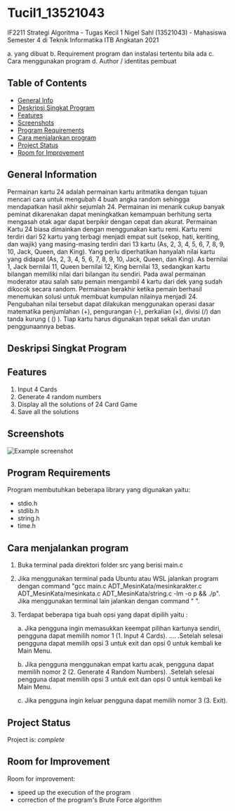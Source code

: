 # Tucil1_13521043
IF2211 Strategi Algoritma - Tugas Kecil 1
Nigel Sahl (13521043) - Mahasiswa Semester 4 di Teknik Informatika ITB Angkatan 2021 

a.  yang dibuat
b. Requirement program dan instalasi tertentu bila ada
c. Cara menggunakan program
d. Author / identitas pembuat

## Table of Contents
* [General Info](#general-information)
* [Deskripsi Singkat Program](#Deskripsi-Singkat-Program)
* [Features](#features)
* [Screenshots](#screenshots)
* [Program Requirements](#Program-Requirements)
* [Cara menjalankan program](#cara-menjalankan-program)
* [Project Status](#project-status)
* [Room for Improvement](#room-for-improvement)


## General Information
Permainan kartu 24 adalah permainan kartu aritmatika dengan tujuan mencari cara untuk mengubah 4 buah angka random sehingga mendapatkan hasil akhir sejumlah 24. Permainan ini menarik cukup banyak peminat dikarenakan dapat meningkatkan kemampuan berhitung serta mengasah otak agar dapat berpikir dengan cepat dan akurat. Permainan Kartu 24 biasa dimainkan dengan menggunakan kartu remi. Kartu remi terdiri dari 52 kartu yang terbagi menjadi empat suit (sekop, hati, keriting, dan wajik) yang masing-masing terdiri dari 13 kartu (As, 2, 3, 4, 5, 6, 7, 8, 9, 10, Jack, Queen, dan King). Yang perlu diperhatikan hanyalah nilai kartu yang didapat (As, 2, 3, 4, 5, 6, 7, 8, 9, 10, Jack, Queen, dan King). As bernilai 1, Jack bernilai 11, Queen bernilai 12, King bernilai 13, sedangkan kartu bilangan memiliki nilai dari bilangan itu sendiri. Pada awal permainan moderator atau salah satu pemain mengambil 4 kartu dari dek yang sudah dikocok secara random. Permainan berakhir ketika pemain berhasil menemukan solusi untuk membuat kumpulan nilainya menjadi 24. Pengubahan nilai tersebut dapat dilakukan menggunakan operasi dasar matematika penjumlahan (+), pengurangan (-), perkalian (×), divisi (/) dan tanda kurung ( () ). Tiap kartu harus digunakan tepat sekali dan urutan penggunaannya bebas.

## Deskripsi Singkat Program


## Features
1. Input 4 Cards
2. Generate 4 random numbers
3. Display all the solutions of 24 Card Game
4. Save all the solutions

## Screenshots
![Example screenshot](./doc/imgEx.jpg)

## Program Requirements
Program membutuhkan beberapa library yang digunakan yaitu:
- stdio.h
- stdlib.h
- string.h
- time.h

## Cara menjalankan program 
1. Buka terminal pada direktori folder src yang berisi main.c
2. Jika menggunakan terminal pada Ubuntu atau WSL jalankan program dengan command "gcc main.c ADT_MesinKata/mesinkarakter.c ADT_MesinKata/mesinkata.c ADT_MesinKata/string.c -lm -o p && ./p". Jika menggunakan terminal lain jalankan dengan command "   ".


3. Terdapat beberapa tiga buah opsi yang dapat dipilih yaitu :

    a. Jika pengguna ingin memasukkan keempat pilihan kartunya sendiri, pengguna dapat memilih nomor 1 (1. Input 4 Cards).  ....  .Setelah selesai pengguna dapat memilih opsi 3 untuk exit dan opsi 0 untuk kembali ke Main Menu.

    b. Jika pengguna menggunakan empat kartu acak, pengguna dapat memilih nomor 2 (2. Generate 4 Random Numbers).     .Setelah selesai pengguna dapat memilih opsi 3 untuk exit dan opsi 0 untuk kembali ke Main Menu.

    c. Jika pengguna ingin keluar pengguna dapat memilih nomor 3 (3. Exit). 


## Project Status
Project is: _complete_ 

## Room for Improvement

Room for improvement:
- speed up the execution of the program 
- correction of the program's Brute Force algorithm

